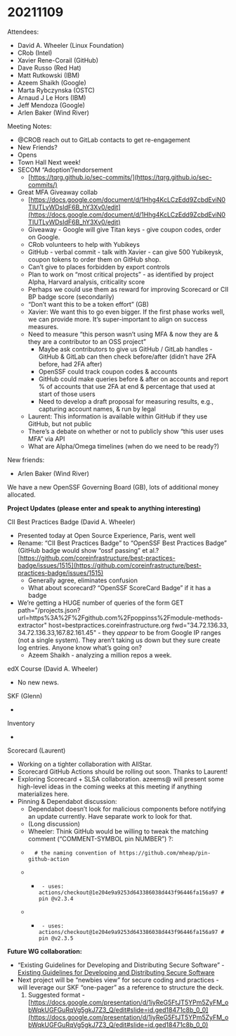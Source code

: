 # 20211109

Attendees:

* David A. Wheeler (Linux Foundation)
* CRob (Intel)
* Xavier Rene-Corail (GitHub)
* Dave Russo (Red Hat)
* Matt Rutkowski (IBM)
* Azeem Shaikh (Google)
* Marta Rybczynska (OSTC)
* Arnaud J Le Hors (IBM)
* Jeff Mendoza (Google)
* Arlen Baker (Wind River)

Meeting Notes:

* @CROB reach out to GitLab contacts to get re-engagement
* New Friends?
* Opens
* Town Hall Next week!
* SECOM “Adoption”/endorsement
    * [https://tqrg.github.io/sec-commits/](https://tqrg.github.io/sec-commits/) 
* Great MFA Giveaway collab
    * [https://docs.google.com/document/d/1Hhg4KcLCzEdd9ZcbdEviN0TIUTLyWDsIdF6B_hY3Xv0/edit](https://docs.google.com/document/d/1Hhg4KcLCzEdd9ZcbdEviN0TIUTLyWDsIdF6B_hY3Xv0/edit)
    * Giveaway - Google will give Titan keys - give coupon codes, order on Google.
    * CRob volunteers to help with Yubikeys
    * GitHub - verbal commit - talk with Xavier - can give 500 Yubikeysk, coupon tokens to order them on GitHub shop.
    * Can’t give to places forbidden by export controls
    * Plan to work on “most critical projects” - as identified by project Alpha, Harvard analysis, criticality score
    * Perhaps we could use them as reward for improving Scorecard or CII BP badge score (secondarily)
    * “Don’t want this to be a token effort” (GB)
    * Xavier: We want this to go even bigger. If the first phase works well,  we can provide more. It’s super-important to align on success measures.
    * Need to measure “this person wasn’t using MFA & now they are & they are a contributor to an OSS project”
        * Maybe ask contributors to give us GitHub / GitLab handles - GitHub & GitLab can then check before/after (didn’t have 2FA before, had 2FA after)
        * OpenSSF could track coupon codes & accounts
        * GitHub could make queries before & after on accounts and report % of accounts that use 2FA at end & percentage that used at start of those users
        * Need to develop a draft proposal for measuring results, e.g., capturing account names, & run by legal
    * Laurent: This information is available within GitHub if they use GitHub, but not public
    * There’s a debate on whether or not to publicly show “this user uses MFA” via API
    * What are Alpha/Omega timelines (when do we need to be ready?)

New friends:

* Arlen Baker (Wind River)

We have a new OpenSSF Governing Board (GB), lots of additional money allocated.

**Project Updates**
**(please enter and speak to anything interesting)**

CII Best Practices Badge (David A. Wheeler)

* Presented today at Open Source Experience, Paris, went well
* Rename: “CII Best Practices Badge” to “OpenSSF Best Practices Badge” (GitHub badge would show “ossf passing” et al.? [https://github.com/coreinfrastructure/best-practices-badge/issues/1515](https://github.com/coreinfrastructure/best-practices-badge/issues/1515)
    * Generally agree, eliminates confusion
    * What about scorecard? “OpenSSF ScoreCard Badge” if it has a badge
* We’re getting a HUGE number of queries of the form GET path="/projects.json?url=https%3A%2F%2Fgithub.com%2Fpoppinss%2Fmodule-methods-extractor" host=bestpractices.coreinfrastructure.org fwd="34.72.136.33, 34.72.136.33,167.82.161.45" - they _appear_ to be from Google IP ranges (not a single system). They aren’t taking us down but they sure create log entries. Anyone know what’s going on?
    * Azeem Shaikh - analyzing a million repos a week.

edX Course (David A. Wheeler)

* No new news.

SKF (Glenn)

* 

Inventory

* 

Scorecard (Laurent)

* Working on a tighter collaboration with AllStar.
* Scorecard GitHub Actions should be rolling out soon. Thanks to Laurent!
* Exploring Scorecard + SLSA collaboration. azeems@ will present some high-level ideas in the coming weeks at this meeting if anything materializes here.
* Pinning & Dependabot discussion:
    * Dependabot doesn’t look for malicious components before notifying an update currently. Have separate work to look for that.
    * (Long discussion)
    * Wheeler: Think GitHub would be willing to tweak the matching comment (“COMMENT-SYMBOL pin NUMBER”) ?:
    *       # the naming convention of https://github.com/mheap/pin-github-action
    * -      - uses: actions/checkout@1e204e9a9253d643386038d443f96446fa156a97 # pin @v2.3.4
    * +      - uses: actions/checkout@1e204e9a9253d643386038d443f96446fa156a97 # pin @v2.3.5 

**Future WG collaboration:**

* “Existing Guidelines for Developing and Distributing Secure Software” - [Existing Guidelines for Developing and Distributing Secure Software](https://docs.google.com/document/d/11bRB-Q_j9sj19EEC32-ijMiEHERPRwZRVWE9HwNr2pc/edit)
* Next project will be “newbies view” for secure coding and practices - will leverage our SKF “one-pager” as a reference to structure the deck.
    1. Suggested format - [https://docs.google.com/presentation/d/1iyReG5FtJT5YPm5ZyFM_obWqkUGFGuRqVg5gkJ7Z3_Q/edit#slide=id.ged18471c8b_0_0](https://docs.google.com/presentation/d/1iyReG5FtJT5YPm5ZyFM_obWqkUGFGuRqVg5gkJ7Z3_Q/edit#slide=id.ged18471c8b_0_0) 